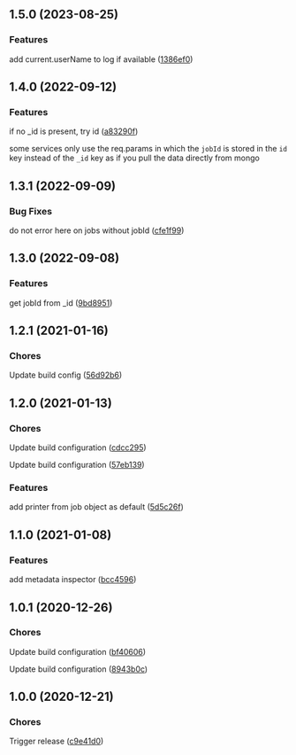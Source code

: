 ## 1.5.0 (2023-08-25)

### Features


add current.userName to log if available ([1386ef0](https://github.com/sealsystems/node-log-metadata-plossys/commit/1386ef0))

## 1.4.0 (2022-09-12)

### Features


if no _id is present, try id ([a83290f](https://github.com/sealsystems/node-log-metadata-plossys/commit/a83290f))

some services only use the req.params in which the `jobId` is stored in the `id` key instead of the `_id` key as if you pull the data directly from mongo

## 1.3.1 (2022-09-09)

### Bug Fixes


do not error here on jobs without jobId ([cfe1f99](https://github.com/sealsystems/node-log-metadata-plossys/commit/cfe1f99))

## 1.3.0 (2022-09-08)

### Features


get jobId from _id ([9bd8951](https://github.com/sealsystems/node-log-metadata-plossys/commit/9bd8951))

## 1.2.1 (2021-01-16)

### Chores


Update build config ([56d92b6](https://github.com/sealsystems/node-log-metadata-plossys/commit/56d92b6))

## 1.2.0 (2021-01-13)

### Chores


Update build configuration ([cdcc295](https://github.com/sealsystems/node-log-metadata-plossys/commit/cdcc295))

Update build configuration ([57eb139](https://github.com/sealsystems/node-log-metadata-plossys/commit/57eb139))

### Features


add printer from job object as default ([5d5c26f](https://github.com/sealsystems/node-log-metadata-plossys/commit/5d5c26f))

## 1.1.0 (2021-01-08)

### Features


add metadata inspector ([bcc4596](https://github.com/sealsystems/node-log-metadata-plossys/commit/bcc4596))

## 1.0.1 (2020-12-26)

### Chores


Update build configuration ([bf40606](https://github.com/sealsystems/node-log-metadata-plossys/commit/bf40606))

Update build configuration ([8943b0c](https://github.com/sealsystems/node-log-metadata-plossys/commit/8943b0c))

## 1.0.0 (2020-12-21)

### Chores


Trigger release ([c9e41d0](https://github.com/sealsystems/node-log-metadata-plossys/commit/c9e41d0))
